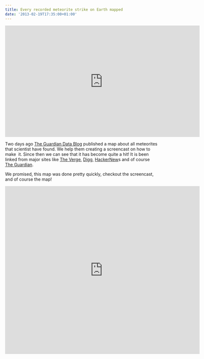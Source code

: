 ```yaml
---
title: Every recorded meteorite strike on Earth mapped
date: '2013-02-19T17:35:00+01:00'
---
```


<iframe frameborder="0" height="365" src="http://player.vimeo.com/video/59791629?byline=0&amp;portrait=0" width="639"></iframe>

Two days ago <a href="http://www.guardian.co.uk/news/datablog/interactive/2013/feb/15/meteorite-fall-map">The Guardian Data Blog</a> published a map about all meteorites that scientist have found. We help them creating a screencast on how to make  it. Since then we can see that it has become quite a hit! It is been linked from major sites like <a href="http://www.theverge.com/2013/2/18/4001936/map-every-recorded-meteorite-strike-earth-2300-BCE">The Verge</a>, <a href="http://www.digg.com/">Digg</a>, <a href="http://news.ycombinator.com/item?id=5240782">HackerNew</a>s and of course <a href="http://www.guardian.co.uk/news/datablog/interactive/2013/feb/15/meteorite-fall-map">The Guardian</a>.

We promised, this map was done pretty quickly, checkout the screencast, and of course the map!

<iframe frameborder="0" height="550" src="http://osm2.cartodb.com/tables/meteoritessize/embed_map?title=true&amp;description=true&amp;search=false&amp;shareable=false&amp;cartodb_logo=true&amp;sql=&amp;zoom=2&amp;center_lat=20.3034175184893&amp;center_lon=26.71875" width="639"></iframe>
